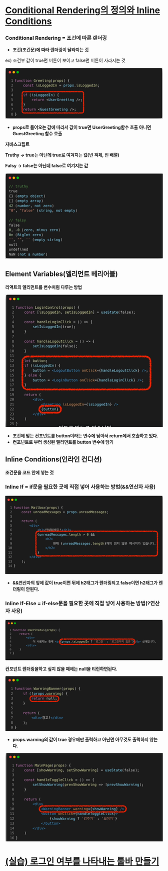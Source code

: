 # [Conditional Rendering의 정의와 Inline Conditions](https://www.inflearn.com/course/%EC%B2%98%EC%9D%8C-%EB%A7%8C%EB%82%9C-%EB%A6%AC%EC%95%A1%ED%8A%B8/unit/113226)

### Conditional Rendering = 조건에 따른 렌더링

- **조건(조건문)에 따라 렌더링이 달라지는 것**

ex) 조건부 값이 true면 버튼이 보이고 false면 버튼이 사라지는 것

![alt text](<imges/image (37).png>)


- **props로 들어오는 값에 따라서 값이 true면 UserGreeting함수 호출 아니면 GuestGreeting 함수 호출**

**자바스크립트** 

**Truthy → true는 아닌데 true로 여겨지는 값(빈 객체, 빈 배열)**

**Falsy → false는 아닌데 false로 여겨지는 값**

![alt text](<imges/image (38).png>)


## Element Variables(엘리먼트 베리어블)

**리액트의 엘리먼트를 변수처럼 다루는 방법**

![alt text](<imges/image (39).png>)

- **조건에 맞는 컨포넌트를 button이라는 변수에 담아서 return에서 호출하고 있다.**
- **컨포넌트로 부터 생성된 엘리먼트를 button 변수에 담기**

## Inline Conditions(인라인 컨디션)

**조건문을 코드 안에 넣는 것**

### **Inline If = if문을 필요한 곳에 직접 넣어 사용하는 방법(&&연산자 사용)**

![alt text](<imges/image (40).png>)


- **&&연산자의 앞에 값이 true이면 뒤에 h2태그가 렌더링되고 false이면 h2태그가 렌더링이 안된다.**

### **Inline If-Else = if-else문을 필요한 곳에 직접 넣어 사용하는 방법(?연산자 사용)**

![alt text](<imges/image (41).png>)

**컨포넌트 렌더링을하고 싶지 않을 때에는 null을 티런하면된다.**

![alt text](<imges/image (42).png>)


- **props.warning의 값이 true 경우에만 출력하고 아닌면 아무것도 출력하지 않는다.**

![alt text](<imges/image (43).png>)


# [(실습) 로그인 여부를 나타내는 툴바 만들기](https://www.inflearn.com/course/%EC%B2%98%EC%9D%8C-%EB%A7%8C%EB%82%9C-%EB%A6%AC%EC%95%A1%ED%8A%B8/unit/113228)